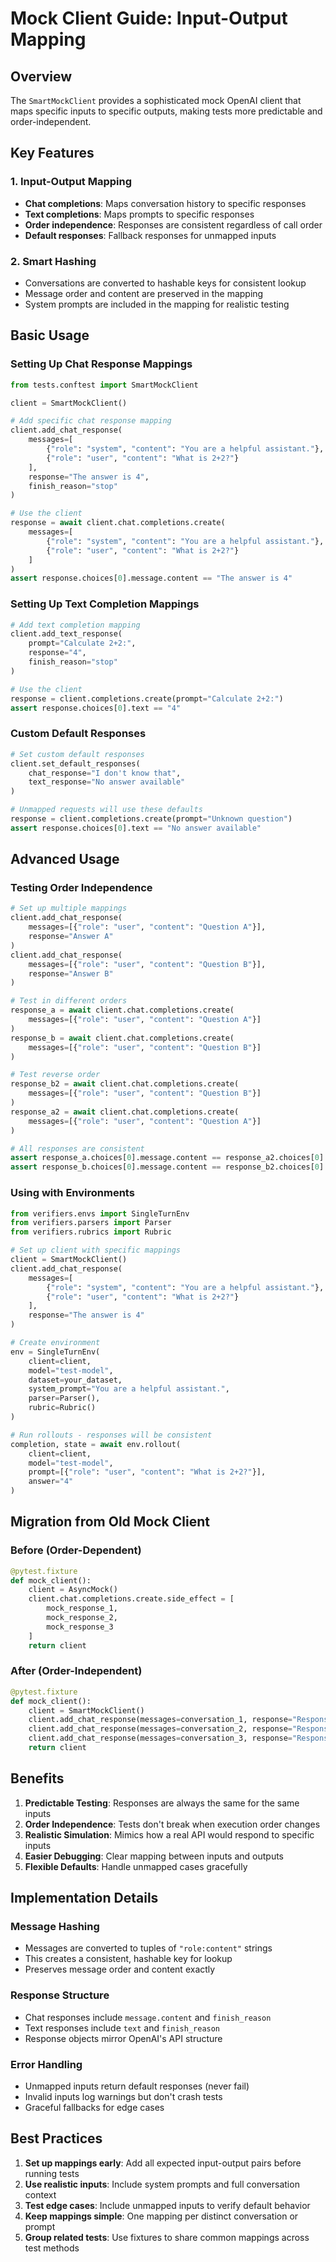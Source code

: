 # Mock Client Guide: Input-Output Mapping

## Overview

The `SmartMockClient` provides a sophisticated mock OpenAI client that maps specific inputs to specific outputs, making tests more predictable and order-independent.

## Key Features

### 1. Input-Output Mapping
- **Chat completions**: Maps conversation history to specific responses
- **Text completions**: Maps prompts to specific responses
- **Order independence**: Responses are consistent regardless of call order
- **Default responses**: Fallback responses for unmapped inputs

### 2. Smart Hashing
- Conversations are converted to hashable keys for consistent lookup
- Message order and content are preserved in the mapping
- System prompts are included in the mapping for realistic testing

## Basic Usage

### Setting Up Chat Response Mappings

```python
from tests.conftest import SmartMockClient

client = SmartMockClient()

# Add specific chat response mapping
client.add_chat_response(
    messages=[
        {"role": "system", "content": "You are a helpful assistant."},
        {"role": "user", "content": "What is 2+2?"}
    ],
    response="The answer is 4",
    finish_reason="stop"
)

# Use the client
response = await client.chat.completions.create(
    messages=[
        {"role": "system", "content": "You are a helpful assistant."},
        {"role": "user", "content": "What is 2+2?"}
    ]
)
assert response.choices[0].message.content == "The answer is 4"
```

### Setting Up Text Completion Mappings

```python
# Add text completion mapping
client.add_text_response(
    prompt="Calculate 2+2:",
    response="4",
    finish_reason="stop"
)

# Use the client
response = client.completions.create(prompt="Calculate 2+2:")
assert response.choices[0].text == "4"
```

### Custom Default Responses

```python
# Set custom default responses
client.set_default_responses(
    chat_response="I don't know that",
    text_response="No answer available"
)

# Unmapped requests will use these defaults
response = client.completions.create(prompt="Unknown question")
assert response.choices[0].text == "No answer available"
```

## Advanced Usage

### Testing Order Independence

```python
# Set up multiple mappings
client.add_chat_response(
    messages=[{"role": "user", "content": "Question A"}],
    response="Answer A"
)
client.add_chat_response(
    messages=[{"role": "user", "content": "Question B"}],
    response="Answer B"
)

# Test in different orders
response_a = await client.chat.completions.create(
    messages=[{"role": "user", "content": "Question A"}]
)
response_b = await client.chat.completions.create(
    messages=[{"role": "user", "content": "Question B"}]
)

# Test reverse order
response_b2 = await client.chat.completions.create(
    messages=[{"role": "user", "content": "Question B"}]
)
response_a2 = await client.chat.completions.create(
    messages=[{"role": "user", "content": "Question A"}]
)

# All responses are consistent
assert response_a.choices[0].message.content == response_a2.choices[0].message.content
assert response_b.choices[0].message.content == response_b2.choices[0].message.content
```

### Using with Environments

```python
from verifiers.envs import SingleTurnEnv
from verifiers.parsers import Parser
from verifiers.rubrics import Rubric

# Set up client with specific mappings
client = SmartMockClient()
client.add_chat_response(
    messages=[
        {"role": "system", "content": "You are a helpful assistant."},
        {"role": "user", "content": "What is 2+2?"}
    ],
    response="The answer is 4"
)

# Create environment
env = SingleTurnEnv(
    client=client,
    model="test-model",
    dataset=your_dataset,
    system_prompt="You are a helpful assistant.",
    parser=Parser(),
    rubric=Rubric()
)

# Run rollouts - responses will be consistent
completion, state = await env.rollout(
    client=client,
    model="test-model",
    prompt=[{"role": "user", "content": "What is 2+2?"}],
    answer="4"
)
```

## Migration from Old Mock Client

### Before (Order-Dependent)
```python
@pytest.fixture
def mock_client():
    client = AsyncMock()
    client.chat.completions.create.side_effect = [
        mock_response_1,
        mock_response_2,
        mock_response_3
    ]
    return client
```

### After (Order-Independent)
```python
@pytest.fixture
def mock_client():
    client = SmartMockClient()
    client.add_chat_response(messages=conversation_1, response="Response 1")
    client.add_chat_response(messages=conversation_2, response="Response 2")
    client.add_chat_response(messages=conversation_3, response="Response 3")
    return client
```

## Benefits

1. **Predictable Testing**: Responses are always the same for the same inputs
2. **Order Independence**: Tests don't break when execution order changes
3. **Realistic Simulation**: Mimics how a real API would respond to specific inputs
4. **Easier Debugging**: Clear mapping between inputs and outputs
5. **Flexible Defaults**: Handle unmapped cases gracefully

## Implementation Details

### Message Hashing
- Messages are converted to tuples of `"role:content"` strings
- This creates a consistent, hashable key for lookup
- Preserves message order and content exactly

### Response Structure
- Chat responses include `message.content` and `finish_reason`
- Text responses include `text` and `finish_reason`
- Response objects mirror OpenAI's API structure

### Error Handling
- Unmapped inputs return default responses (never fail)
- Invalid inputs log warnings but don't crash tests
- Graceful fallbacks for edge cases

## Best Practices

1. **Set up mappings early**: Add all expected input-output pairs before running tests
2. **Use realistic inputs**: Include system prompts and full conversation context
3. **Test edge cases**: Include unmapped inputs to verify default behavior
4. **Keep mappings simple**: One mapping per distinct conversation or prompt
5. **Group related tests**: Use fixtures to share common mappings across test methods